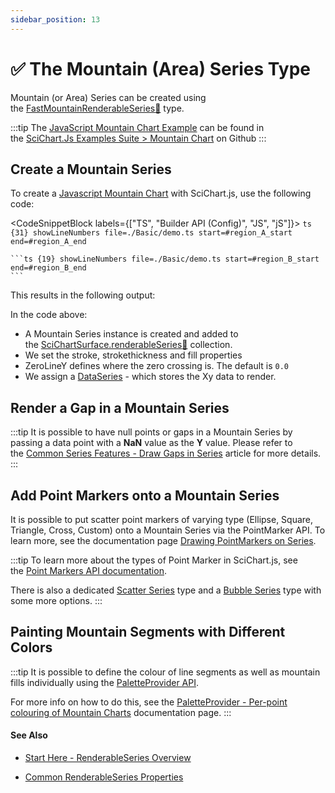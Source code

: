```yaml
---
sidebar_position: 13
---
```


# ✅ The Mountain (Area) Series Type

Mountain (or Area) Series can be created using the [FastMountainRenderableSeries:blue_book:](https://www.scichart.com/documentation/js/current/typedoc/classes/fastmountainrenderableseries.html) type.

:::tip
The [JavaScript Mountain Chart Example](https://demo.scichart.com/javascript-mountain-chart) can be found in the [SciChart.Js Examples Suite > Mountain Chart](https://github.com/ABTSoftware/SciChart.JS.Examples/tree/master/Examples/src/components/Examples/Charts2D/BasicChartTypes/MountainChart) on Github
:::

<ChartFromSciChartDemo 
    src="https://www.scichart.com/demo/iframe/mountain-chart" 
    title="Mountain Series Chart" 
/>

## Create a Mountain Series

To create a [Javascript Mountain Chart](https://demo.scichart.com/javascript-mountain-chart) with SciChart.js, use the following code:

<CodeSnippetBlock labels={["TS", "Builder API (Config)", "JS", "jS"]}>
    ```ts {31} showLineNumbers file=./Basic/demo.ts start=#region_A_start end=#region_A_end
    ```

    ```ts {19} showLineNumbers file=./Basic/demo.ts start=#region_B_start end=#region_B_end
    ```
</CodeSnippetBlock>

This results in the following output:

<LiveDocSnippet name="./Basic/demo" />

In the code above:

*   A Mountain Series instance is created and added to the [SciChartSurface.renderableSeries:blue_book:](https://www.scichart.com/documentation/js/current/typedoc/classes/scichartsurface.html#renderableseries) collection.
*   We set the stroke, strokethickness and fill properties
*   ZeroLineY defines where the zero crossing is. The default is `0.0`
*   We assign a [DataSeries](../data-series-api/) - which stores the Xy data to render.

## Render a Gap in a Mountain Series

:::tip
It is possible to have null points or gaps in a Mountain Series by passing a data point with a **NaN** value as the **Y** value. Please refer to the [Common Series Features - Draw Gaps in Series](../common-series-apis/drawing-gaps/) article for more details.
:::

## Add Point Markers onto a Mountain Series

It is possible to put scatter point markers of varying type (Ellipse, Square, Triangle, Cross, Custom) onto a Mountain Series via the PointMarker API. To learn more, see the documentation page [Drawing PointMarkers on Series](../common-series-apis/drawing-point-markers/).

:::tip
To learn more about the types of Point Marker in SciChart.js, see the [Point Markers API documentation](../common-series-apis/drawing-point-markers/).

There is also a dedicated [Scatter Series](../xy-scatter-renderable-series/) type and a [Bubble Series](../fast-bubble-renderable-series/) type with some more options.
:::

## Painting Mountain Segments with Different Colors

:::tip
It is possible to define the colour of line segments as well as mountain fills individually using the [PaletteProvider API](../palette-provider-api/palette-provider-api-overview/).

For more info on how to do this, see the [PaletteProvider - Per-point colouring of Mountain Charts](../palette-provider-api/fast-mountain-renderable-series/) documentation page.
:::

#### See Also

* [Start Here - RenderableSeries Overview](../renderable-series-api-overview/)

* [Common RenderableSeries Properties](../common-series-apis/is-visible/)